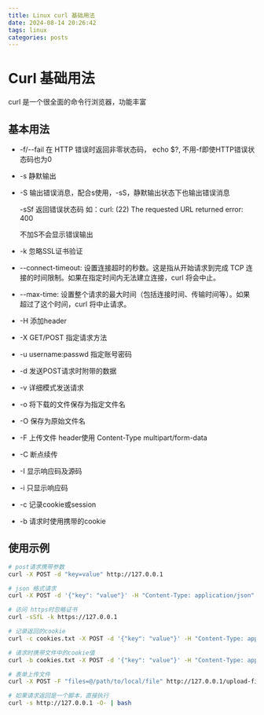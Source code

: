 ```yaml
---
title: Linux curl 基础用法
date: 2024-08-14 20:26:42
tags: linux
categories: posts
---
```

# Curl 基础用法

curl 是一个很全面的命令行浏览器，功能丰富

## 基本用法
- -f/--fail  在 HTTP 错误时返回非零状态码， echo $?, 不用-f即使HTTP错误状态码也为0
- -s   静默输出
- -S   输出错误消息，配合s使用，-sS，静默输出状态下也输出错误消息

    -sSf 返回错误状态码 如：curl: (22) The requested URL returned error: 400

	不加S不会显示错误输出
    
- -k  忽略SSL证书验证
- --connect-timeout: 设置连接超时的秒数。这是指从开始请求到完成 TCP 连接的时间限制。如果在指定时间内无法建立连接，curl 将会中止。
- --max-time: 设置整个请求的最大时间（包括连接时间、传输时间等）。如果超过了这个时间，curl 将中止请求。
- -H 添加header
- -X GET/POST  指定请求方法
- -u username:passwd  指定账号密码
- -d 发送POST请求时附带的数据
- -v 详细模式发送请求
- -o 将下载的文件保存为指定文件名
- -O 保存为原始文件名
- -F 上传文件  header使用 Content-Type multipart/form-data
- -C 断点续传
- -I 显示响应码及源码
- -i 只显示响应码
- -c 记录cookie或session
- -b 请求时使用携带的cookie

## 使用示例

```bash
# post请求携带参数
curl -X POST -d "key=value" http://127.0.0.1

# json 格式请求
curl -X POST -d '{"key": "value"}' -H "Content-Type: application/json" http://127.0.0.1

# 访问 https时忽略证书 
curl -sSfL -k https://127.0.0.1

# 记录返回的cookie
curl -c cookies.txt -X POST -d '{"key": "value"}' -H "Content-Type: application/json" http://127.0.0.1

# 请求时携带文件中的cookie值
curl -b cookies.txt -X POST -d '{"key": "value"}' -H "Content-Type: application/json" http://127.0.0.1

# 表单上传文件
curl -X POST -F "files=@/path/to/local/file" http://127.0.0.1/upload-files

# 如果请求返回是一个脚本，直接执行
curl -s http://127.0.0.1 -O- | bash
```